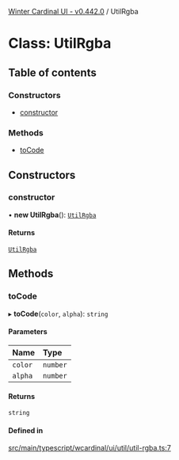 [Winter Cardinal UI - v0.442.0](../index.md) / UtilRgba

# Class: UtilRgba

## Table of contents

### Constructors

- [constructor](UtilRgba.md#constructor)

### Methods

- [toCode](UtilRgba.md#tocode)

## Constructors

### constructor

• **new UtilRgba**(): [`UtilRgba`](UtilRgba.md)

#### Returns

[`UtilRgba`](UtilRgba.md)

## Methods

### toCode

▸ **toCode**(`color`, `alpha`): `string`

#### Parameters

| Name | Type |
| :------ | :------ |
| `color` | `number` |
| `alpha` | `number` |

#### Returns

`string`

#### Defined in

[src/main/typescript/wcardinal/ui/util/util-rgba.ts:7](https://github.com/winter-cardinal/winter-cardinal-ui/blob/v0.442.0/src/main/typescript/wcardinal/ui/util/util-rgba.ts#L7)
